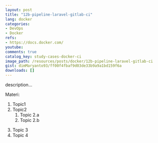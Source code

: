 ```yaml
---
layout: post
title: "12b-pipeline-laravel-gitlab-ci"
lang: docker
categories:
- DevOps
- Docker
refs: 
- https://docs.docker.com/
youtube: 
comments: true
catalog_key: study-cases-docker-ci
image_path: /resources/posts/docker/12b-pipeline-laravel-gitlab-ci
gist: dimMaryanto93/ff00f4fbaf9d03de33b9a9a1bd159f6a
downloads: []
---
```



description...

Materi: 

1. Topic1
2. Topic2
    1. Topic 2.a
    2. Topic 2.b
<!--more-->
3. Topic 3
4. Topic 4